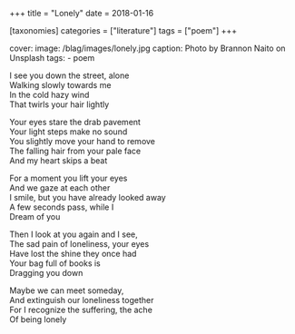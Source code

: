 +++
title = "Lonely"
date = 2018-01-16

[taxonomies]
categories = ["literature"]
tags = ["poem"]
+++

cover:
image: /blag/images/lonely.jpg
caption: Photo by Brannon Naito on Unsplash
tags: - poem

I see you down the street, alone\
Walking slowly towards me\
In the cold hazy wind\
That twirls your hair lightly

Your eyes stare the drab pavement\
Your light steps make no sound\
You slightly move your hand to remove\
The falling hair from your pale face\
And my heart skips a beat

For a moment you lift your eyes\
And we gaze at each other\
I smile, but you have already looked away\
A few seconds pass, while I\
Dream of you

Then I look at you again and I see,\
The sad pain of loneliness, your eyes\
Have lost the shine they once had\
Your bag full of books is\
Dragging you down

Maybe we can meet someday,\
And extinguish our loneliness together\
For I recognize the suffering, the ache\
Of being lonely
